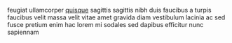 feugiat ullamcorper [quisque](generated_webpages/ut10.md) sagittis sagittis nibh
duis faucibus a turpis faucibus velit massa velit vitae amet gravida diam
vestibulum lacinia ac sed fusce pretium enim hac lorem mi sodales sed dapibus
efficitur nunc sapiennam